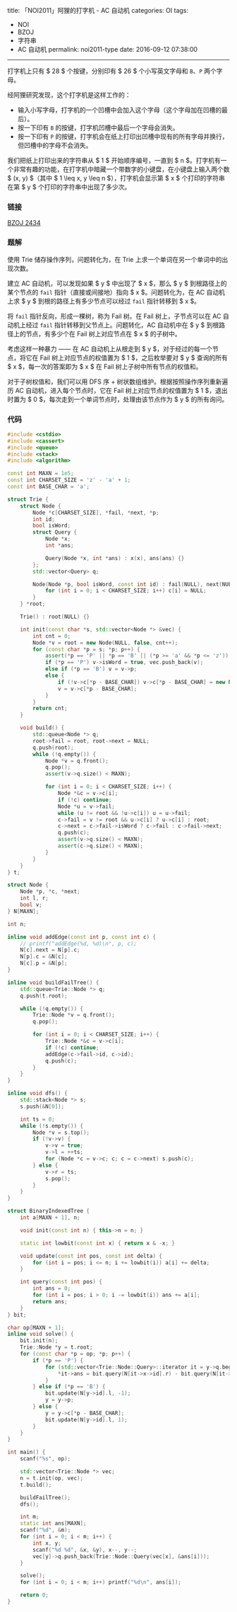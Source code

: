 title: 「NOI2011」阿狸的打字机 - AC 自动机
categories: OI
tags: 
  - NOI
  - BZOJ
  - 字符串
  - AC 自动机
permalink: noi2011-type
date: 2016-09-12 07:38:00
---

打字机上只有 $ 28 $ 个按键，分别印有 $ 26 $ 个小写英文字母和 `B`、`P` 两个字母。

经阿狸研究发现，这个打字机是这样工作的：

* 输入小写字母，打字机的一个凹槽中会加入这个字母（这个字母加在凹槽的最后）。
* 按一下印有 `B` 的按键，打字机凹槽中最后一个字母会消失。
* 按一下印有 `P` 的按键，打字机会在纸上打印出凹槽中现有的所有字母并换行，但凹槽中的字母不会消失。

我们把纸上打印出来的字符串从 $ 1 $ 开始顺序编号，一直到 $ n $。打字机有一个非常有趣的功能，在打字机中暗藏一个带数字的小键盘，在小键盘上输入两个数 $ (x, y) $（其中 $ 1 \leq x, y \leq n $），打字机会显示第 $ x $ 个打印的字符串在第 $ y $ 个打印的字符串中出现了多少次。

<!-- more -->

### 链接
[BZOJ 2434](http://www.lydsy.com/JudgeOnline/problem.php?id=2434)

### 题解
使用 Trie 储存操作序列，问题转化为，在 Trie 上求一个单词在另一个单词中的出现次数。

建立 AC 自动机，可以发现如果 $ y $ 中出现了 $ x $，那么 $ y $ 到根路径上的某个节点的 `fail` 指针（直接或间接地）指向 $ x $。问题转化为，在 AC 自动机上求 $ y $ 到根的路径上有多少节点可以经过 `fail` 指针转移到 $ x $。

将 `fail` 指针反向，形成一棵树，称为 Fail 树。在 Fail 树上，子节点可以在 AC 自动机上经过 `fail` 指针转移到父节点上。问题转化，AC 自动机中在 $ y $ 到根路径上的节点，有多少个在 Fail 树上对应节点在 $ x $ 的子树中。

考虑这样一种暴力 —— 在 AC 自动机上从根走到 $ y $，对于经过的每一个节点，将它在 Fail 树上对应节点的权值置为 $ 1 $，之后枚举要对 $ y $ 查询的所有 $ x $，每一次的答案即为 $ x $ 在 Fail 树上子树中所有节点的权值和。

对于子树权值和，我们可以用 DFS 序 + 树状数组维护。根据按照操作序列重新遍历 AC 自动机，进入每个节点时，它在 Fail 树上对应节点的权值置为 $ 1 $，退出时置为 $ 0 $，每次走到一个单词节点时，处理由该节点作为 $ y $ 的所有询问。

### 代码
```c++
#include <cstdio>
#include <cassert>
#include <queue>
#include <stack>
#include <algorithm>

const int MAXN = 1e5;
const int CHARSET_SIZE = 'z' - 'a' + 1;
const int BASE_CHAR = 'a';

struct Trie {
	struct Node {
		Node *c[CHARSET_SIZE], *fail, *next, *p;
		int id;
		bool isWord;
		struct Query {
			Node *x;
			int *ans;

			Query(Node *x, int *ans) : x(x), ans(ans) {}
		};
		std::vector<Query> q;

		Node(Node *p, bool isWord, const int id) : fail(NULL), next(NULL), p(p), id(id), isWord(isWord) {
			for (int i = 0; i < CHARSET_SIZE; i++) c[i] = NULL;
		}
	} *root;

	Trie() : root(NULL) {}

	int init(const char *s, std::vector<Node *> &vec) {
		int cnt = 0;
		Node *v = root = new Node(NULL, false, cnt++);
		for (const char *p = s; *p; p++) {
			assert(*p == 'P' || *p == 'B' || (*p >= 'a' && *p <= 'z'));
			if (*p == 'P') v->isWord = true, vec.push_back(v);
			else if (*p == 'B') v = v->p;
			else {
				if (!v->c[*p - BASE_CHAR]) v->c[*p - BASE_CHAR] = new Node(v, false, cnt++);
				v = v->c[*p - BASE_CHAR];
			}
		}
		return cnt;
	}

	void build() {
		std::queue<Node *> q;
		root->fail = root, root->next = NULL;
		q.push(root);
		while (!q.empty()) {
			Node *v = q.front();
			q.pop();
			assert(v->q.size() < MAXN);

			for (int i = 0; i < CHARSET_SIZE; i++) {
				Node *&c = v->c[i];
				if (!c) continue;
				Node *u = v->fail;
				while (u != root && !u->c[i]) u = u->fail;
				c->fail = v != root && u->c[i] ? u->c[i] : root;
				c->next = c->fail->isWord ? c->fail : c->fail->next;
				q.push(c);
				assert(v->q.size() < MAXN);
				assert(c->q.size() < MAXN);
			}
		}
	}
} t;

struct Node {
	Node *p, *c, *next;
	int l, r;
	bool v;
} N[MAXN];

int n;

inline void addEdge(const int p, const int c) {
	// printf("addEdge(%d, %d)\n", p, c);
	N[c].next = N[p].c;
	N[p].c = &N[c];
	N[c].p = &N[p];
}

inline void buildFailTree() {
	std::queue<Trie::Node *> q;
	q.push(t.root);

	while (!q.empty()) {
		Trie::Node *v = q.front();
		q.pop();

		for (int i = 0; i < CHARSET_SIZE; i++) {
			Trie::Node *&c = v->c[i];
			if (!c) continue;
			addEdge(c->fail->id, c->id);
			q.push(c);
		}
	}
}

inline void dfs() {
	std::stack<Node *> s;
	s.push(&N[0]);

	int ts = 0;
	while (!s.empty()) {
		Node *v = s.top();
		if (!v->v) {
			v->v = true;
			v->l = ++ts;
			for (Node *c = v->c; c; c = c->next) s.push(c);
		} else {
			v->r = ts;
			s.pop();
		}
	}
}

struct BinaryIndexedTree {
	int a[MAXN + 1], n;

	void init(const int n) { this->n = n; }

	static int lowbit(const int x) { return x & -x; }

	void update(const int pos, const int delta) {
		for (int i = pos; i <= n; i += lowbit(i)) a[i] += delta;
	}

	int query(const int pos) {
		int ans = 0;
		for (int i = pos; i > 0; i -= lowbit(i)) ans += a[i];
		return ans;
	}
} bit;

char op[MAXN + 1];
inline void solve() {
	bit.init(n);
	Trie::Node *y = t.root;
	for (const char *p = op; *p; p++) {
		if (*p == 'P') {
			for (std::vector<Trie::Node::Query>::iterator it = y->q.begin(); it != y->q.end(); it++) {
				*it->ans = bit.query(N[it->x->id].r) - bit.query(N[it->x->id].l - 1);
			}
		} else if (*p == 'B') {
			bit.update(N[y->id].l, -1);
			y = y->p;
		} else {
			y = y->c[*p - BASE_CHAR];
			bit.update(N[y->id].l, 1);
		}
	}
}

int main() {
	scanf("%s", op);

	std::vector<Trie::Node *> vec;
	n = t.init(op, vec);
	t.build();

	buildFailTree();
	dfs();

	int m;
	static int ans[MAXN];
	scanf("%d", &m);
	for (int i = 0; i < m; i++) {
		int x, y;
		scanf("%d %d", &x, &y), x--, y--;
		vec[y]->q.push_back(Trie::Node::Query(vec[x], &ans[i]));
	}

	solve();
	for (int i = 0; i < m; i++) printf("%d\n", ans[i]);

	return 0;
}
```